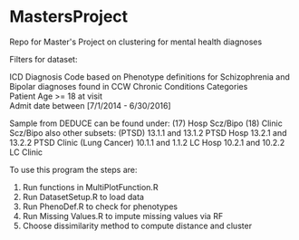 # MastersProject
Repo for Master's Project on clustering for mental health diagnoses

Filters for dataset:

ICD Diagnosis Code based on Phenotype definitions for Schizophrenia and Bipolar diagnoses found in CCW Chronic Conditions Categories   
Patient Age >= 18 at visit  
Admit date between [7/1/2014 - 6/30/2016]  

Sample from DEDUCE can be found under:
  (17) Hosp Scz/Bipo
  (18) Clinic Scz/Bipo
  also other subsets:
    (PTSD)
    13.1.1 and 13.1.2 PTSD Hosp
    13.2.1 and 13.2.2 PTSD Clinic
    (Lung Cancer)
    10.1.1 and 1.1.2 LC Hosp
    10.2.1 and 10.2.2 LC Clinic

To use this program the steps are:
1. Run functions in MultiPlotFunction.R
2. Run DatasetSetup.R to load data
3. Run PhenoDef.R to check for phenotypes
4. Run Missing Values.R to impute missing values via RF
5. Choose dissimilarity method to compute distance and cluster
